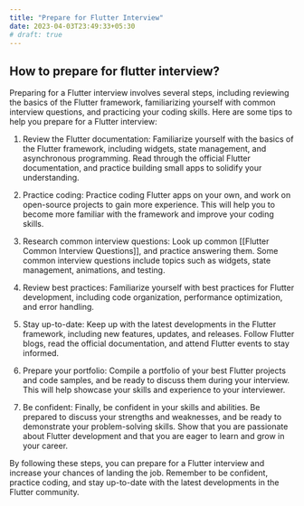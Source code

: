 ```yaml
---
title: "Prepare for Flutter Interview"
date: 2023-04-03T23:49:33+05:30
# draft: true
---
```



## How to prepare for flutter interview?

Preparing for a Flutter interview involves several steps, including reviewing the basics of the Flutter framework, familiarizing yourself with common interview questions, and practicing your coding skills. Here are some tips to help you prepare for a Flutter interview:

1.  Review the Flutter documentation: Familiarize yourself with the basics of the Flutter framework, including widgets, state management, and asynchronous programming. Read through the official Flutter documentation, and practice building small apps to solidify your understanding.

2.  Practice coding: Practice coding Flutter apps on your own, and work on open-source projects to gain more experience. This will help you to become more familiar with the framework and improve your coding skills.

3.  Research common interview questions: Look up common [[Flutter Common Interview Questions]], and practice answering them. Some common interview questions include topics such as widgets, state management, animations, and testing.

4.  Review best practices: Familiarize yourself with best practices for Flutter development, including code organization, performance optimization, and error handling.

5.  Stay up-to-date: Keep up with the latest developments in the Flutter framework, including new features, updates, and releases. Follow Flutter blogs, read the official documentation, and attend Flutter events to stay informed.

6.  Prepare your portfolio: Compile a portfolio of your best Flutter projects and code samples, and be ready to discuss them during your interview. This will help showcase your skills and experience to your interviewer.

7.  Be confident: Finally, be confident in your skills and abilities. Be prepared to discuss your strengths and weaknesses, and be ready to demonstrate your problem-solving skills. Show that you are passionate about Flutter development and that you are eager to learn and grow in your career.

By following these steps, you can prepare for a Flutter interview and increase your chances of landing the job. Remember to be confident, practice coding, and stay up-to-date with the latest developments in the Flutter community.